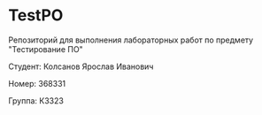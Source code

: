 # TestPO
Репозиторий для выполнения лабораторных работ по предмету "Тестирование ПО"

Студент: Колсанов Ярослав Иванович

Номер: 368331

Группа: К3323
